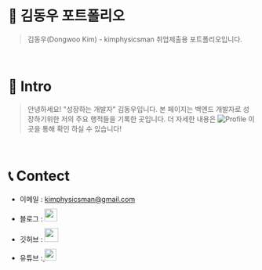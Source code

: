 # 📜 김동우 포트폴리오

> 김동우(Dongwoo Kim) - kimphysicsman 취업제출용 포트폴리오입니다.

<br />

# 👋 Intro

> 안녕하세요! "성장하는 개발자" 김동우입니다. 본 페이지는 백엔드 개발자로 성장하기위한 저의 주요 행적들을 기록한 곳입니다. 더 자세한 내용은 ![Profile](https://img.shields.io/badge/-Profile-8AC926?style=flat) 이곳을 통해 확인 하실 수 있습니다!

<br />

# 📞 Contect

- 이메일 : kimphysicsman@gmail.com
- 블로그 : <a href="https://velog.io/@kimphysicsman">
  <img src="https://user-images.githubusercontent.com/68724828/185885678-8f619bfa-1160-4bb4-a026-f758a4014f82.png" height="26px" style="margin-top: 10px" />
  </a>
- 깃허브 : <a href="https://github.com/kimphysicsman">
  <img src="https://user-images.githubusercontent.com/68724828/185908612-22f4d219-78a7-4de7-bb02-deecaa63bffa.png" height="28px" style="margin-top: 10px" />
  </a>
- 유튜브 :<a href="https://www.youtube.com/channel/UCdnXRtn_xnRWzZxUGY0yyWg">
  <img src="https://user-images.githubusercontent.com/1569988/159397141-21463bc2-2acf-416b-aa15-235664556f34.png" height="24px" style="margin-top: 10px" />
  </a>

<br />
